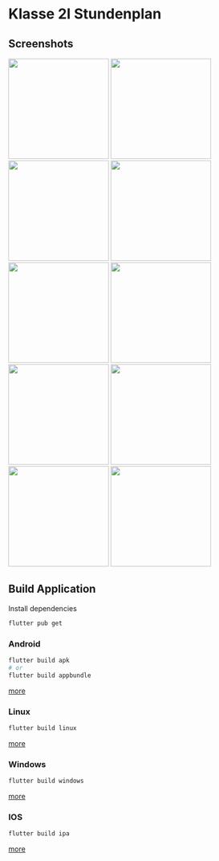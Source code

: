 # Klasse 2I Stundenplan

## Screenshots
<p float="left">
    <img src="https://user-images.githubusercontent.com/103888491/224572423-9acc57cb-e760-4e92-b04f-d37d8cfaca98.jpg" width="200">
    <img src="https://user-images.githubusercontent.com/103888491/224572465-6a893eaa-fa65-4073-9631-ae45703f7caf.jpg" width="200">
    <img src="https://user-images.githubusercontent.com/103888491/224572501-e25bd1a9-d382-4b7e-94e2-4c97eee62b1d.jpg" width="200">
    <img src="https://user-images.githubusercontent.com/103888491/224572536-c19e6c40-8fc5-431e-bc41-7c05695dc478.jpg" width="200">
    <img src="https://user-images.githubusercontent.com/103888491/224572546-6c71af1f-bc54-4f23-bb91-92b89dab4ab5.jpg" width="200">
    <img src="https://user-images.githubusercontent.com/103888491/224572554-ba636702-29fb-4f94-ad30-77fff5c7a8ff.jpg" width="200">
    <img src="https://user-images.githubusercontent.com/103888491/224572577-a43d324e-b5b5-42e7-b9d6-17daed24e97e.jpg" width="200">
    <img src="https://user-images.githubusercontent.com/103888491/224572589-96aaf07d-66f3-41d5-919b-1a7fddf5815c.jpg" width="200">
    <img src="https://user-images.githubusercontent.com/103888491/224572599-a554ba79-7abc-4c03-92d9-b2ecb16cdd27.jpg" width="200">
    <img src="https://user-images.githubusercontent.com/103888491/224572602-c59e1e7c-9ed5-4a80-9164-74727abbb84f.jpg" width="200">
</p>

## Build Application
Install dependencies
```bash
flutter pub get
```

### Android
```bash
flutter build apk
# or
flutter build appbundle
```
[more](https://docs.flutter.dev/deployment/android)

### Linux
```bash
flutter build linux
```
[more](https://docs.flutter.dev/deployment/linux)

### Windows
```bash
flutter build windows
```
[more](https://docs.flutter.dev/deployment/windows)

### IOS
```bash
flutter build ipa
```
[more](https://docs.flutter.dev/deployment/ios)
